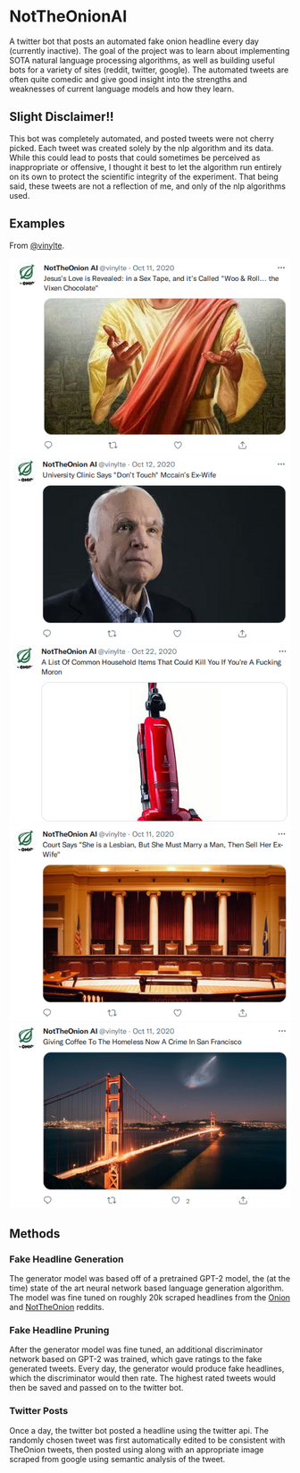 # NotTheOnionAI
A twitter bot that posts an automated fake onion headline every day (currently inactive).
The goal of the project was to learn about implementing SOTA natural language processing
algorithms, as well as building useful bots for a variety of sites (reddit, twitter, google).
The automated tweets are often quite comedic and give good insight into the strengths
and weaknesses of current language models and how they learn.

## Slight Disclaimer!!
This bot was completely automated, and posted tweets were not cherry picked. Each tweet
was created solely by the nlp algorithm and its data. While this could lead to posts
that could sometimes be perceived as inappropriate or offensive, I thought it best
to let the algorithm run entirely on its own to protect the scientific integrity of the
experiment. That being said, these tweets are not a reflection of me, and only of the
nlp algorithms used.

## Examples
From [@vinylte](https://twitter.com/vinylte).

!["Jesus’s Love is Revealed: in a Sex Tape, and it’s Called "Woo & Roll... the Vixen Chocolate""](./examples/tweet5.png)
!["University Clinic Says "Don’t Touch" Mccain’s Ex-Wife"](./examples/tweet2.png)
!["A List Of Common Household Items That Could Kill You If You're A Fucking Moron"](./examples/tweet1.png)
!["Court Says "She is a Lesbian, But She Must Marry a Man, Then Sell Her Ex-Wife""](./examples/tweet3.png)
!["Giving Coffee To The Homeless Now A Crime In San Francisco"](./examples/tweet4.png)




## Methods
### Fake Headline Generation
The generator model was based off of a pretrained GPT-2 model, the (at the time) state of the
art neural network based language generation algorithm. The model was fine tuned
on roughly 20k scraped headlines from the [Onion](https://www.reddit.com/r/TheOnion/)
and [NotTheOnion](https://www.reddit.com/r/nottheonion/) reddits.
### Fake Headline Pruning
After the generator model was fine tuned, an additional discriminator network based on GPT-2 was trained, which gave ratings to
the fake generated tweets. Every day, the generator would produce fake headlines, which
the discriminator would then rate. The highest rated tweets would then be saved and passed
on to the twitter bot.
### Twitter Posts
Once a day, the twitter bot posted a headline using the twitter api. The randomly
chosen tweet was first automatically edited to be consistent with TheOnion tweets,
then posted using along with an appropriate image scraped from google using semantic
analysis of the tweet.
